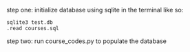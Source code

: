 step one: initialize database using sqlite in the terminal like so:

    sqlite3 test.db
    .read courses.sql

step two: run course_codes.py to populate the database